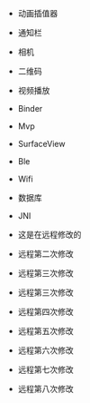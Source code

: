 - 动画插值器
- 通知栏
- 相机
- 二维码
- 视频播放
- Binder
- Mvp
- SurfaceView
- Ble
- Wifi
- 数据库
- JNI


- 这是在远程修改的
- 远程第二次修改
- 远程第三次修改
- 远程第三次修改
- 远程第四次修改
- 远程第五次修改
- 远程第六次修改
- 远程第七次修改
- 远程第八次修改
